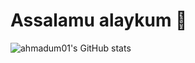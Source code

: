 # Assalamu alaykum 👋
![ahmadum01's GitHub stats](https://github-readme-stats.vercel.app/api?username=ahmadum01&show_icons=true&theme=dark)
